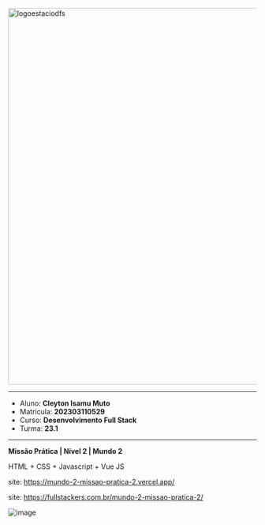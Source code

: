 <img width="762" alt="logoestaciodfs" src="https://user-images.githubusercontent.com/104142117/204535322-571ae0a5-b475-4441-83b2-06ba02d9930d.png">

---

- Aluno: **Cleyton Isamu Muto**
- Matricula: **202303110529**
- Curso: **Desenvolvimento Full Stack**
- Turma: **23.1**

---

**Missão Prática | Nível 2 | Mundo 2**

HTML + CSS + Javascript + Vue JS

site: https://mundo-2-missao-pratica-2.vercel.app/

site: https://fullstackers.com.br/mundo-2-missao-pratica-2/

![image](https://github.com/cleytonmuto/mundo-2-missao-pratica-2/assets/12730298/02c68187-35e7-4dc1-bd64-789561e67ac8)
